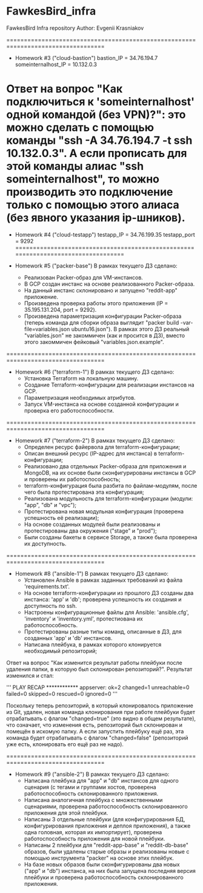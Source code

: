 # FawkesBird_infra
FawkesBird Infra repository
Author: Evgenii Krasniakov

==================================================================================
- Homework #3 ("cloud-bastion")
bastion_IP = 34.76.194.7
someinternalhost_IP = 10.132.0.3

Ответ на вопрос "Как подключиться к 'someinternalhost' одной командой (без VPN)?":
это можно сделать с помощью команды "ssh -A 34.76.194.7 -t ssh 10.132.0.3". А если
прописать для этой команды алиас "ssh someinternalhost", то можно производить это
подключение только с помощью этого алиаса (без явного указания ip-шников).
==================================================================================

- Homework #4 ("cloud-testapp")
testapp_IP = 34.76.199.35
testapp_port = 9292
==================================================================================

- Homework #5 ("packer-base")
В рамках текущего ДЗ сделано:
    * Реализован Packer-образ для VM-инстансов.
    * В GCP создан инстанс на основе реализованного Packer-образа.
    * На данный инстанс склонировано и запущено "reddit-app" приложение.
    * Произведена проверка работы этого приложения (IP = 35.195.131.204, port = 9292).
    * Произведена параметризация конфигурации Packer-образа (теперь команда для сборки образа выглядит "packer build -var-file=variables.json ubuntu16.json"). В рамках этого ДЗ реальный "variables.json" не закоммичен (как и просится в ДЗ), вместо этого закоммичен фейковый "variables.json.example".

==================================================================================

- Homework #6 ("terraform-1")
В рамках текущего ДЗ сделано:
    * Установка Terraform на локальную машину.
    * Создание Terraform-конфигурации для реализации инстансов на GCP.
    * Параметризация необходимых атрибутов.
    * Запуск VM-инстанса на основе созданной конфигурации и проверка его работоспособности.

==================================================================================

- Homework #7 ("terraform-2")
В рамках текущего ДЗ сделано:
    * Определен ресурс файервола для terraform-конфигурации;
    * Описан внешний ресурс (IP-адрес для инстанса) в terraform-конфигурации;
    * Реализовано два отдельных Packer-образа для приложения и MongoDB, на их основе были
сконфигурированы инстансы в GCP и проверены их работоспособность;
    * terraform-конфигурация была разбита по файлам-модулям, после чего была протестирована
эта конфигурация;
    * Реализована модульность для terraform-конфигурации (модули: "app", "db" и "vpc");
    * Протестирована новая модульная конфигурация (проверена успешность её реализации);
    * На основе созданных модулей были реализованы и протестированы два окружения ("stage" и "prod");
    * Были созданы бакеты в сервисе Storage, а также была проверена их доступность.

==================================================================================

- Homework #8 ("ansible-1")
В рамках текущего ДЗ сделано:
    * Установлен Ansible в рамках заданных требований из файла 'requirements.txt'.
    * На основе terraform-конфигурации из прошлого ДЗ созданы два инстанса: 'app' и 'db';
проверена успешность их создания и доступность по ssh.
    * Настроены конфигурационные файлы для Ansible: 'ansible.cfg', 'inventory' и 'inventory.yml',
протестиована их работоспособность.
    * Протестированы разные типы команд, описанные в ДЗ, для созданных 'app' и 'db' инстансов.
    * Написана плейбука, в рамках которого клонируется необходимый репозиторий;


Ответ на вопрос "Как изменится результат работы плейбуки после удаления папки, в которую
был склонирован репозиторий?". Результат изменился и стал:

'''
    PLAY RECAP ************
    appserver: ok=2  changed=1  unreachable=0  failed=0  skipped=0  rescued=0  ignored=0 
'''

Поскольку теперь репозиторий, в который клонировалось приложение из Git, удален, новая команда
клонирования при работе плейбуки будет отрабатывать с флагом "changed=true" (это видно в
общем результате), что означает, что изменения есть, репозиторий был склонирован и помещён
в искомую папку. А если запустить плейбуку ещё раз, эта команда будет отрабатывать с флагом
"changed=false" (репозиторий уже есть, клонировать его ещё раз не надо).

==================================================================================

- Homework #9 ("ansible-2")
В рамках текущего ДЗ сделано:
    * Написана плейбука для "app" и "db" инстансов для одного сценария (с тегами и
группами хостов, проверена работоспособность склонированного приложения.
    * Написана аналогичная плейбука c множественными сценариями, проверена
работоспособность склонированного приложения для этой плейбуки.
    * Написаны 3 отдельные плейбуки (для конфигурирования БД, конфигурирования приложения и деплоя приложения), а также одна головная, которая их импортирует), проверена
работоспособность приложения для новой плейбуки.
    * Написаны 2 плейбуки для "reddit-app-base" и "reddit-db-base" образов, были удалены
старые образы и реализованы новые с помощью инструмента "packer" на основе этих плейбук.
    * На базе новых образов были сконфигурированы два новых ("app" и "db") инстанса, на
них была запущена последняя версия плейбуки и проверена работоспособность склонированного
приложения.
